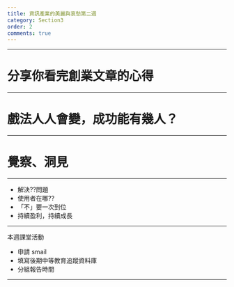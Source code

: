 ```yaml
---
title: 資訊產業的美麗與哀愁第二週
category: Section3
order: 2
comments: true
---
```


---

# 分享你看完創業文章的心得

---

# 戲法人人會變，成功能有幾人？

---

# 覺察、洞見

---

+ 解決??問題
+ 使用者在哪??
+ 「不」要一次到位
+ 持續盈利，持續成長

---

本週課堂活動

+ 申請 smail
+ 填寫後期中等教育追蹤資料庫
+ 分組報告時間

---
